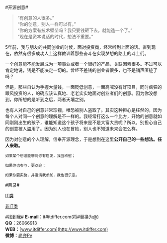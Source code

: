 #开源创意#

>“有创意的人很多。”<br/>
>“你的创意，别人一样可以有。”<br/>
>“你的方案有技术壁垒吗？我只要钱砸下去，就能造一个了。”<br/>
>“现在是资本说话的时代，想法不重要。”<br/>

5年前，我与朋友的共同创业的时候，面对投资商，经常听到上面的话。直到现在，依然有很多成功人士这样教训着那些奋斗在实现梦想的路上的斗士们。

一个创意能不能发展成为一项事业或者一个很好的产品，关联因素很多。不过可以肯定地说，钱是不能决定一切的。曾经不差钱的创业者很多，也不是销声匿迹了吗？

但是，那些自认为手握大量钱，一面贬低创意，一面高喊没有好项目，同时疯狂的跟风投资的人，的确应该认真地、老老实实地面对创业者们的创意。因为你没想到，你所想的是听到之后，两者天壤之别。

也有人对自己的创意非常珍视，唯恐被别人盗取了。其实这种担心是枉然的，因为每个人对同一个创意的理解是不一样的。我经常打这么一个比方，开始的创意就如同刚刚出生的孩子，谁能知道这个孩子将来是不是大富大贵呢？所以，别担心自己的创意被人盗用了。因为别人也在冒险，别人也不知道未来会怎么样。

因为对创意的个人理解，信奉开源理念，于是想到在这里<strong>公开自己的一些想法。任人来取。</strong>

	如果某个想法能够对你有启发，我当欣慰；

	如果你也参与，更欢迎；

	如果你要实施，并邀请我参加，我也很乐意。
#目录#

[IT类]()

[非IT类](https://github.com/qiwsir/IDEA/tree/master/noIT)

#找到我#
<strong>E-mail：</strong>it#itdiffer.com(将#替换为@)<br/>
<strong>QQ：</strong>26066913<br/>
<strong>WEB：</strong>[www.itdiffer.com](http://www.itdiffer.com)<br/>
<strong>微博：</strong>[老齐Py](http://weibo.com/qiwsir)<br/>
